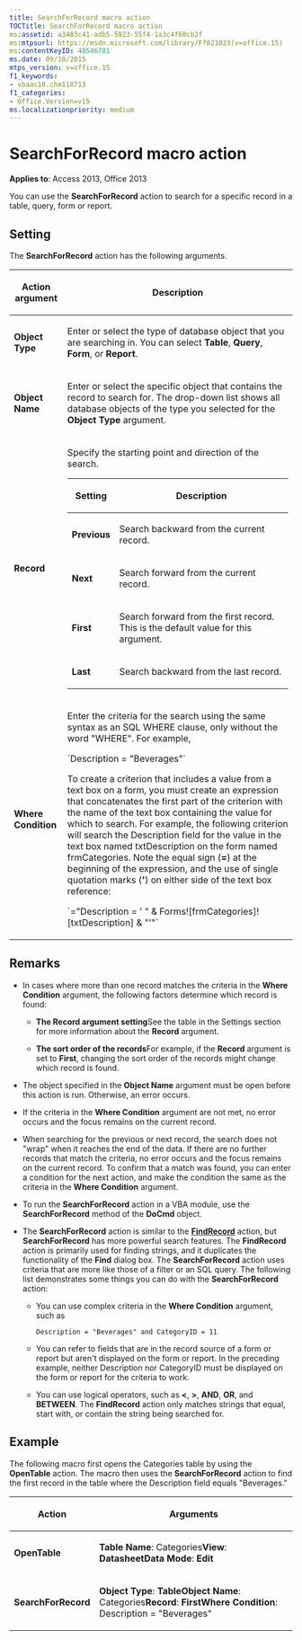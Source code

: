 ```yaml
---
title: SearchForRecord macro action
TOCTitle: SearchForRecord macro action
ms:assetid: a3483c41-adb5-5923-55f4-1a3c4f60cb2f
ms:mtpsurl: https://msdn.microsoft.com/library/Ff821023(v=office.15)
ms:contentKeyID: 48546781
ms.date: 09/18/2015
mtps_version: v=office.15
f1_keywords:
- vbaac10.chm118713
f1_categories:
- Office.Version=v15
ms.localizationpriority: medium
---
```


# SearchForRecord macro action


**Applies to**: Access 2013, Office 2013

You can use the **SearchForRecord** action to search for a specific record in a table, query, form or report.

## Setting

The **SearchForRecord** action has the following arguments.

<table>
<colgroup>
<col />
<col />
</colgroup>
<thead>
<tr class="header">
<th><p>Action argument</p></th>
<th><p>Description</p></th>
</tr>
</thead>
<tbody>
<tr class="odd">
<td><p><strong>Object Type</strong></p></td>
<td><p>Enter or select the type of database object that you are searching in. You can select <strong>Table</strong>, <strong>Query</strong>, <strong>Form</strong>, or <strong>Report</strong>.</p></td>
</tr>
<tr class="even">
<td><p><strong>Object Name</strong></p></td>
<td><p>Enter or select the specific object that contains the record to search for. The drop-down list shows all database objects of the type you selected for the <strong>Object Type</strong> argument.</p></td>
</tr>
<tr class="odd">
<td><p><strong>Record</strong></p></td>
<td><p>Specify the starting point and direction of the search.</p>
<div class="tableSection">
<table>
<colgroup>
<col />
<col />
</colgroup>
<thead>
<tr class="header">
<th><p>Setting</p></th>
<th><p>Description</p></th>
</tr>
</thead>
<tbody>
<tr class="odd">
<td><p><strong>Previous</strong></p></td>
<td><p>Search backward from the current record.</p></td>
</tr>
<tr class="even">
<td><p><strong>Next</strong></p></td>
<td><p>Search forward from the current record.</p></td>
</tr>
<tr class="odd">
<td><p><strong>First</strong></p></td>
<td><p>Search forward from the first record. This is the default value for this argument.</p></td>
</tr>
<tr class="even">
<td><p><strong>Last</strong></p></td>
<td><p>Search backward from the last record.</p></td>
</tr>
</tbody>
</table>

</div></td>
</tr>
<tr class="even">
<td><p><strong>Where Condition</strong></p></td>
<td><p>Enter the criteria for the search using the same syntax as an SQL WHERE clause, only without the word &quot;WHERE&quot;. For example,</p>
<p>`Description = "Beverages"`</p>
<p>To create a criterion that includes a value from a text box on a form, you must create an expression that concatenates the first part of the criterion with the name of the text box containing the value for which to search. For example, the following criterion will search the Description field for the value in the text box named txtDescription on the form named frmCategories. Note the equal sign (<strong>=</strong>) at the beginning of the expression, and the use of single quotation marks (<strong>'</strong>) on either side of the text box reference:</p>
<p>`="Description = ' " & Forms![frmCategories]![txtDescription] & "'"`</p></td>
</tr>
</tbody>
</table>


## Remarks

- In cases where more than one record matches the criteria in the **Where Condition** argument, the following factors determine which record is found:
    
  - **The Record argument setting**See the table in the Settings section for more information about the **Record** argument.
    
  - **The sort order of the records**For example, if the **Record** argument is set to **First**, changing the sort order of the records might change which record is found.

- The object specified in the **Object Name** argument must be open before this action is run. Otherwise, an error occurs.

- If the criteria in the **Where Condition** argument are not met, no error occurs and the focus remains on the current record.

- When searching for the previous or next record, the search does not "wrap" when it reaches the end of the data. If there are no further records that match the criteria, no error occurs and the focus remains on the current record. To confirm that a match was found, you can enter a condition for the next action, and make the condition the same as the criteria in the **Where Condition** argument.

- To run the **SearchForRecord** action in a VBA module, use the **SearchForRecord** method of the **DoCmd** object.

- The **SearchForRecord** action is similar to the **[FindRecord](findrecord-macro-action.md)** action, but **SearchForRecord** has more powerful search features. The **FindRecord** action is primarily used for finding strings, and it duplicates the functionality of the **Find** dialog box. The **SearchForRecord** action uses criteria that are more like those of a filter or an SQL query. The following list demonstrates some things you can do with the **SearchForRecord** action:
    
  - You can use complex criteria in the **Where Condition** argument, such as
        
    `Description = "Beverages" and CategoryID = 11`
    
  - You can refer to fields that are in the record source of a form or report but aren't displayed on the form or report. In the preceding example, neither Description nor CategoryID must be displayed on the form or report for the criteria to work.
    
  - You can use logical operators, such as **\<**, **\>**, **AND**, **OR**, and **BETWEEN**. The **FindRecord** action only matches strings that equal, start with, or contain the string being searched for.

## Example

The following macro first opens the Categories table by using the **OpenTable** action. The macro then uses the **SearchForRecord** action to find the first record in the table where the Description field equals "Beverages."

<table>
<colgroup>
<col />
<col />
</colgroup>
<thead>
<tr class="header">
<th><p>Action</p></th>
<th><p>Arguments</p></th>
</tr>
</thead>
<tbody>
<tr class="odd">
<td><p><strong>OpenTable</strong></p></td>
<td><p><strong>Table Name</strong>: Categories<strong>View</strong>: <strong>DatasheetData Mode</strong>: <strong>Edit</strong></p></td>
</tr>
<tr class="even">
<td><p><strong>SearchForRecord</strong></p></td>
<td><p><strong>Object Type</strong>: <strong>TableObject Name</strong>: Categories<strong>Record</strong>: <strong>FirstWhere Condition</strong>: Description = &quot;Beverages&quot;</p></td>
</tr>
</tbody>
</table>

